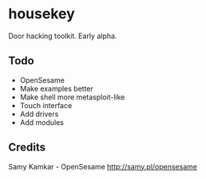 # housekey
Door hacking toolkit. Early alpha.

## Todo
* OpenSesame
* Make examples better
* Make shell more metasploit-like
* Touch interface
* Add drivers
* Add modules

## Credits
Samy Kamkar - OpenSesame
http://samy.pl/opensesame


